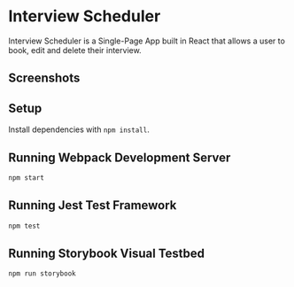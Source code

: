 # Interview Scheduler

Interview Scheduler is a Single-Page App built in React that allows a user to book, edit and delete their interview.

## Screenshots

## Setup

Install dependencies with `npm install`.

## Running Webpack Development Server

```sh
npm start
```

## Running Jest Test Framework

```sh
npm test
```

## Running Storybook Visual Testbed

```sh
npm run storybook
```
